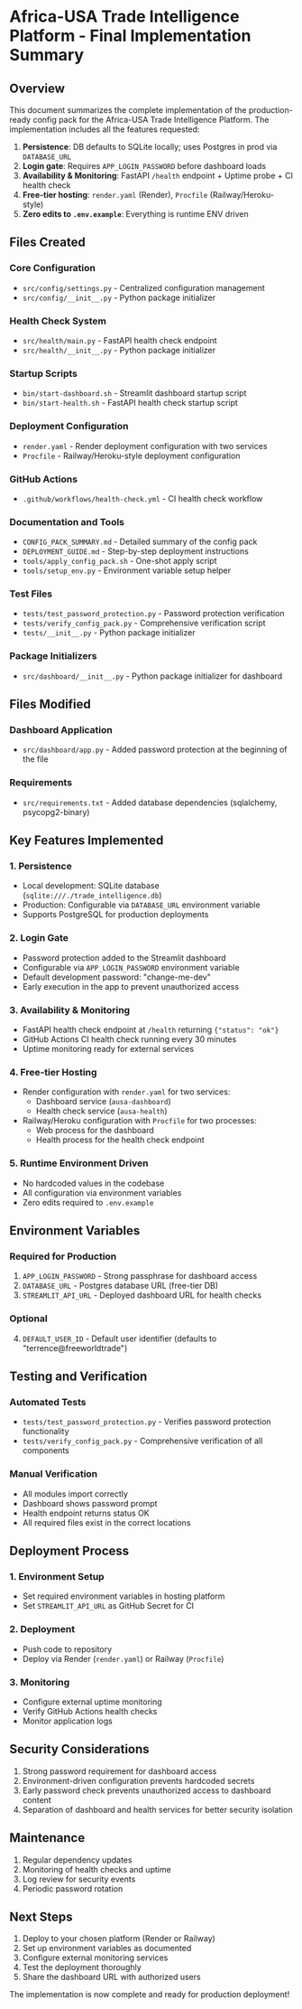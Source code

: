 # Africa-USA Trade Intelligence Platform - Final Implementation Summary

## Overview

This document summarizes the complete implementation of the production-ready config pack for the Africa-USA Trade Intelligence Platform. The implementation includes all the features requested:

1. **Persistence**: DB defaults to SQLite locally; uses Postgres in prod via `DATABASE_URL`
2. **Login gate**: Requires `APP_LOGIN_PASSWORD` before dashboard loads
3. **Availability & Monitoring**: FastAPI `/health` endpoint + Uptime probe + CI health check
4. **Free-tier hosting**: `render.yaml` (Render), `Procfile` (Railway/Heroku-style)
5. **Zero edits to `.env.example`**: Everything is runtime ENV driven

## Files Created

### Core Configuration
- `src/config/settings.py` - Centralized configuration management
- `src/config/__init__.py` - Python package initializer

### Health Check System
- `src/health/main.py` - FastAPI health check endpoint
- `src/health/__init__.py` - Python package initializer

### Startup Scripts
- `bin/start-dashboard.sh` - Streamlit dashboard startup script
- `bin/start-health.sh` - FastAPI health check startup script

### Deployment Configuration
- `render.yaml` - Render deployment configuration with two services
- `Procfile` - Railway/Heroku-style deployment configuration

### GitHub Actions
- `.github/workflows/health-check.yml` - CI health check workflow

### Documentation and Tools
- `CONFIG_PACK_SUMMARY.md` - Detailed summary of the config pack
- `DEPLOYMENT_GUIDE.md` - Step-by-step deployment instructions
- `tools/apply_config_pack.sh` - One-shot apply script
- `tools/setup_env.py` - Environment variable setup helper

### Test Files
- `tests/test_password_protection.py` - Password protection verification
- `tests/verify_config_pack.py` - Comprehensive verification script
- `tests/__init__.py` - Python package initializer

### Package Initializers
- `src/dashboard/__init__.py` - Python package initializer for dashboard

## Files Modified

### Dashboard Application
- `src/dashboard/app.py` - Added password protection at the beginning of the file

### Requirements
- `src/requirements.txt` - Added database dependencies (sqlalchemy, psycopg2-binary)

## Key Features Implemented

### 1. Persistence
- Local development: SQLite database (`sqlite:///./trade_intelligence.db`)
- Production: Configurable via `DATABASE_URL` environment variable
- Supports PostgreSQL for production deployments

### 2. Login Gate
- Password protection added to the Streamlit dashboard
- Configurable via `APP_LOGIN_PASSWORD` environment variable
- Default development password: "change-me-dev"
- Early execution in the app to prevent unauthorized access

### 3. Availability & Monitoring
- FastAPI health check endpoint at `/health` returning `{"status": "ok"}`
- GitHub Actions CI health check running every 30 minutes
- Uptime monitoring ready for external services

### 4. Free-tier Hosting
- Render configuration with `render.yaml` for two services:
  - Dashboard service (`ausa-dashboard`)
  - Health check service (`ausa-health`)
- Railway/Heroku configuration with `Procfile` for two processes:
  - Web process for the dashboard
  - Health process for the health check endpoint

### 5. Runtime Environment Driven
- No hardcoded values in the codebase
- All configuration via environment variables
- Zero edits required to `.env.example`

## Environment Variables

### Required for Production
1. `APP_LOGIN_PASSWORD` - Strong passphrase for dashboard access
2. `DATABASE_URL` - Postgres database URL (free-tier DB)
3. `STREAMLIT_API_URL` - Deployed dashboard URL for health checks

### Optional
4. `DEFAULT_USER_ID` - Default user identifier (defaults to "terrence@freeworldtrade")

## Testing and Verification

### Automated Tests
- `tests/test_password_protection.py` - Verifies password protection functionality
- `tests/verify_config_pack.py` - Comprehensive verification of all components

### Manual Verification
- All modules import correctly
- Dashboard shows password prompt
- Health endpoint returns status OK
- All required files exist in the correct locations

## Deployment Process

### 1. Environment Setup
- Set required environment variables in hosting platform
- Set `STREAMLIT_API_URL` as GitHub Secret for CI

### 2. Deployment
- Push code to repository
- Deploy via Render (`render.yaml`) or Railway (`Procfile`)

### 3. Monitoring
- Configure external uptime monitoring
- Verify GitHub Actions health checks
- Monitor application logs

## Security Considerations

1. Strong password requirement for dashboard access
2. Environment-driven configuration prevents hardcoded secrets
3. Early password check prevents unauthorized access to dashboard content
4. Separation of dashboard and health services for better security isolation

## Maintenance

1. Regular dependency updates
2. Monitoring of health checks and uptime
3. Log review for security events
4. Periodic password rotation

## Next Steps

1. Deploy to your chosen platform (Render or Railway)
2. Set up environment variables as documented
3. Configure external monitoring services
4. Test the deployment thoroughly
5. Share the dashboard URL with authorized users

The implementation is now complete and ready for production deployment!